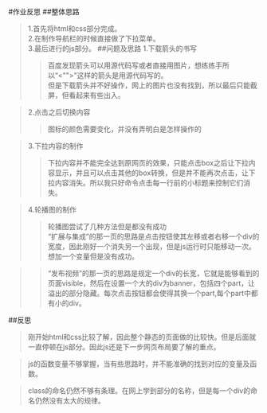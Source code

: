 #作业反思
##整体思路
>1.首先将html和css部分完成。  
>2.在制作导航栏的时候直接做了下拉菜单。  
>3.最后进行的js部分。
##问题及思路
>1.下载箭头的书写
>>百度发现箭头可以用源代码写或者直接用图片，想练练手所以“<"">"这样的箭头是用源代码写的。  
>>但是下载箭头并不好操作，网上的图片也没有找到，所以最后只能截屏，但看起来有些出入。  

>2.点击之后切换内容
>>图标的颜色需要变化，并没有弄明白是怎样操作的

>3.下拉内容的制作
>>下拉内容并不能完全达到原网页的效果，只能点击box之后让下拉内容显示，并且可以点击其他的box转换，但是并不能再次点击，让下拉内容消失。所以我只好命令点击每一行前的小标题来控制它们消失。

>4.轮播图的制作
>>轮播图尝试了几种方法但是都没有成功  
>>“扩展与集成”的那一页的思路是点击按钮使其左移或者右移一个div的宽度，因此刚好一个消失另一个出现，但是js运行时只能移动一次。想加一个变量但是没有成功。  

>>“发布视频”的那一页的思路是规定一个div的长宽，它就是能够看到的页面visible，然后在设置一个大的div为banner，包括四个part，让溢出的部分隐藏。每次点击按钮都会使得其换一个part,每个part中都有小的div。

##反思
>刚开始html和css比较了解，因此整个静态的页面做的比较快。但是后面就一直停顿在js部分。因此js还是下一步网页布局要了解的重点。

>js的函数变量不够掌握，当有些思路时，并不能准确的找到对应的变量及函数。

>class的命名仍然不够有条理。在网上学到部分的名称，但是每一个div的命名仍然没有太大的规律。


